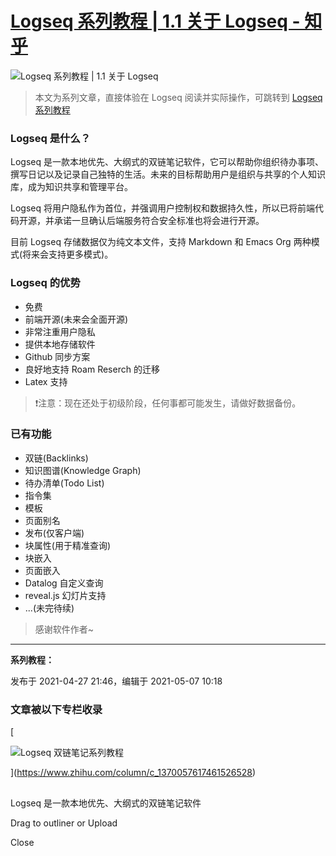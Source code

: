 # [Logseq 系列教程 | 1.1 关于 Logseq - 知乎](https://zhuanlan.zhihu.com/p/368362646)

![Logseq 系列教程 | 1.1 关于 Logseq](https://pic2.zhimg.com/v2-a22fbc39a9eeead3b77a683195bad0bb_1440w.jpg?source=172ae18b)

> 本文为系列文章，直接体验在 Logseq 阅读并实际操作，可跳转到 [Logseq 系列教程](https://www.finncode.cn/logseq/)

### Logseq 是什么？

Logseq 是一款本地优先、大纲式的双链笔记软件，它可以帮助你组织待办事项、撰写日记以及记录自己独特的生活。未来的目标帮助用户是组织与共享的个人知识库，成为知识共享和管理平台。

Logseq 将用户隐私作为首位，并强调用户控制权和数据持久性，所以已将前端代码开源，并承诺一旦确认后端服务符合安全标准也将会进行开源。

目前 Logseq 存储数据仅为纯文本文件，支持 Markdown 和 Emacs Org 两种模式(将来会支持更多模式)。

### Logseq 的优势

-   免费
-   前端开源(未来会全面开源)
-   非常注重用户隐私
-   提供本地存储软件
-   Github 同步方案
-   良好地支持 Roam Reserch 的迁移
-   Latex 支持

> ❗️注意：现在还处于初级阶段，任何事都可能发生，请做好数据备份。

### 已有功能

-   双链(Backlinks)
-   知识图谱(Knowledge Graph)
-   待办清单(Todo List)
-   指令集
-   模板
-   页面别名
-   发布(仅客户端)
-   块属性(用于精准查询)
-   块嵌入
-   页面嵌入
-   Datalog 自定义查询
-   reveal.js 幻灯片支持
-   ...(未完待续)

> 感谢软件作者~

___

**系列教程：**

发布于 2021-04-27 21:46，编辑于 2021-05-07 10:18

### 文章被以下专栏收录

[

![Logseq 双链笔记系列教程](https://pic3.zhimg.com/4b70deef7_xs.jpg?source=172ae18b)



](https://www.zhihu.com/column/c_1370057617461526528)

## [](https://www.zhihu.com/column/c_1370057617461526528)

Logseq 是一款本地优先、大纲式的双链笔记软件

Drag to outliner or Upload

Close
